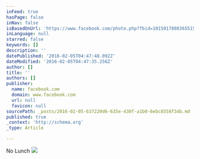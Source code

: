 ```yaml
---
inFeed: true
hasPage: false
inNav: false
isBasedOnUrl: 'https://www.facebook.com/photo.php?fbid=10150178083655152&set=a.10150178281085152.344536.500225151&type=3&theater'
inLanguage: null
starred: false
keywords: []
description: ''
datePublished: '2016-02-05T04:47:48.092Z'
dateModified: '2016-02-05T04:47:35.256Z'
author: []
title: ''
authors: []
publisher:
  name: facebook.com
  domain: www.facebook.com
  url: null
  favicon: null
sourcePath: _posts/2016-02-05-637220d6-635e-430f-a1b0-6ebc8558f34b.md
published: true
_context: 'http://schema.org'
_type: Article

---
```

No Lunch
![](https://scontent.ford1-1.fna.fbcdn.net/hphotos-xap1/t31.0-8/201889_10150178083655152_6683647_o.jpg)